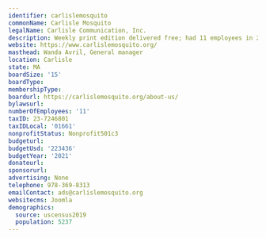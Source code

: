 ```yaml
---
identifier: carlislemosquito
commonName: Carlisle Mosquito
legalName: Carlisle Communication, Inc.
description: Weekly print edition delivered free; had 11 employees in 2021.
website: https://www.carlislemosquito.org/
masthead: Wanda Avril, General manager
location: Carlisle
state: MA
boardSize: '15'
boardType:
membershipType:
boardurl: https://carlislemosquito.org/about-us/
bylawsurl:
numberOfEmployees: '11'
taxID: 23-7246801
taxIDLocal: '01661'
nonprofitStatus: Nonprofit501c3
budgeturl:
budgetUsd: '223436'
budgetYear: '2021'
donateurl:
sponsorurl:
advertising: None
telephone: 978-369-8313
emailContact: ads@carlislemosquito.org
websitecms: Joomla
demographics:
  source: uscensus2019
  population: 5237
---
```


